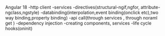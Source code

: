 Angular 18
-http client
-services
-directives(structural-ngif,ngfor, attribute-ngclass,ngstyle)
-databinding(interpolation,event binding(onclick etc),two way binding,property binding)
-api call(through services , through noraml get )
-dependency injection
-creating components, services
-life cycle hooks(oninit)
